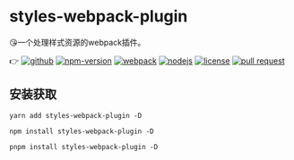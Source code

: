 # styles-webpack-plugin

:kissing_heart:一个处理样式资源的webpack插件。

:point_right:
[![github](https://img.shields.io/github/release-date/imccode/styles-webpack-plugin.svg)](https://github.com/imccode/styles-webpack-plugin/releases)
[![npm-version](https://img.shields.io/npm/v/styles-webpack-plugin.svg)](https://www.npmjs.com/package/styles-webpack-plugin)
[![webpack](https://img.shields.io/badge/webpack-%3E%20%3D%204.0.0-blue.svg)](https://webpack.js.org/)
[![nodejs](https://img.shields.io/badge/node-%3E%20%3D%2010.0.0-blue.svg)](https://nodejs.org/)
[![license](https://img.shields.io/npm/l/styles-webpack-plugin.svg)](https://www.npmjs.com/package/styles-webpack-plugin)
[![pull request](https://img.shields.io/badge/PRs-welcome-green.svg)](https://github.com/imccode/styles-webpack-plugin/pulls)

## 安装获取

```shell
yarn add styles-webpack-plugin -D

npm install styles-webpack-plugin -D

pnpm install styles-webpack-plugin -D
```
